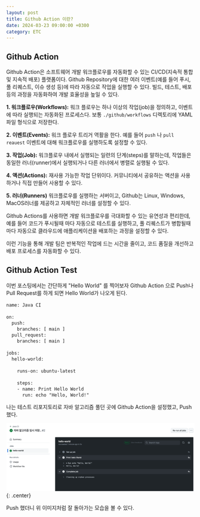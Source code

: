 ```yaml
---
layout: post
title: Github Action 이란?
date: 2024-03-23 09:00:00 +0300
category: ETC
---
```


## Github Action

Github Action은 소프트웨어 개발 워크플로우를 자동화할 수 있는 CI/CD(지속적 통합 및 지속적 배포) 플랫폼이다. Github Repository에 대한 여러 이벤트(예를 들어 푸시, 풀 리퀘스트, 이슈 생성 등)에 따라 자동으로 작업을 실행할 수 있다. 빌드, 테스트, 배포 등의 과정을 자동화하여 개발 효율성을 높일 수 있다.

**1. 워크플로우(Workflows):** 워크 플로우는 하나 이상의 작업(job)을 정의하고, 이벤트에 따라 실행되는 자동화된 프로세스다. 보통 `./github/workflows` 디렉토리에 YAML 파일 형식으로 저장한다.

**2. 이벤트(Events):** 워크 플로우 트리거 역활을 한다. 예를 들어 `push` 나 `pull reauest` 이벤트에 대해 워크플로우를 실행하도록 설정할 수 있다.

**3. 작업(Job):** 워크플로우 내에서 실행되는 일련의 단계(steps)를 말하는데, 작업들은 동일한 러너(runner)에서 실행되거나 다른 러너에서 병렬로 실행될 수 있다.

**4. 액션(Actions):** 재사용 가능한 작업 단위이다. 커뮤니티에서 공유하는 액션을 사용하거나 직접 만들어 사용할 수 있다.

**5. 러너(Runners)** 워크플로우를 실행하는 서버이고, Github는 Linux, Windows, MacOS러너를 제공하고 자체적인 러너를 설정할 수 있다.

Github Actions를 사용하면 개발 워크플로우를 극대화할 수 있는 유연성과 편리한데, 예를 들어 코드가 푸시될때 마다 자동으로 테스트를 실행하고, 풀 리퀘스트가 병합될때마다 자동으로 클라우드에 애플리케이션을 배포하는 과정을 설정할 수 있다.

이런 기능을 통해 개발 팀은 반복적인 작업에 드는 시간을 줄이고, 코드 품질을 개선하고 배포 프로세스를 자동화할 수 있다.

## Github Action Test

이번 포스팅에서는 간단하게 "Hello World" 를 찍어보자
Github Action 으로 Push나 Pull Request를 하게 되면 Hello World가 나오게 된다.

```
name: Java CI

on:
  push:
    branches: [ main ]
  pull_request:
    branches: [ main ]

jobs:
  hello-world:

    runs-on: ubuntu-latest

    steps:
    - name: Print Hello World
      run: echo "Hello, World!"
```

나는 테스트 리포지토리로 자바 알고리즘 풀던 곳에 Github Action을 설정했고, Push했다.

![GithubAction](/public/img/Github-Action.png){: .center}

Push 했더니 위 이미지처럼 잘 돌아가는 모습을 볼 수 있다.
